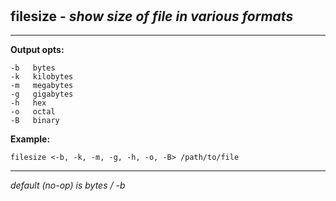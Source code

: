 ‎
=

## filesize - *show size of file in various formats*

---------------------------------------------

**Output opts:**

    -b   bytes
    -k   kilobytes
    -m   megabytes
    -g   gigabytes
    -h   hex
    -o   octal
    -B   binary

**Example:**

    filesize <-b, -k, -m, -g, -h, -o, -B> /path/to/file

------------------------------------------------------
*default (no-op) is bytes / -b*
